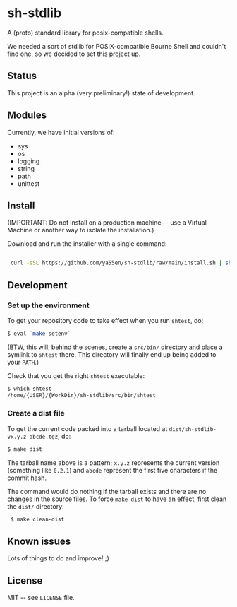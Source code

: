 # sh-stdlib

A (proto) standard library for posix-compatible shells.

We needed a sort of stdlib for POSIX-compatible Bourne Shell and couldn't find one, so we decided to set this project
up.


## Status

This project is an alpha (very preliminary!) state of development.


## Modules

Currently, we have initial versions of:

- sys
- os
- logging
- string
- path
- unittest


## Install

(IMPORTANT: Do not install on a production machine -- use a Virtual Machine or another way to isolate the installation.)

Download and run the installer with a single command:

```bash

 curl -sSL https://github.com/ya55en/sh-stdlib/raw/main/install.sh | sh
```


## Development

### Set up the environment

To get your repository code to take effect when you run `shtest`, do:

```bash
$ eval `make setenv`
```

(BTW, this will, behind the scenes, create a `src/bin/` directory and place a symlink to `shtest` there. This directory
will finally end up being added to your `PATH`.)

Check that you get the right `shtest` executable:

```bash
$ which shtest
/home/{USER}/{WorkDir}/sh-stdlib/src/bin/shtest
```


### Create a dist file

To get the current code packed into a tarball located at `dist/sh-stdlib-vx.y.z-abcde.tgz`, do:

```bash
$ make dist
```

The tarball name above is a pattern; `x.y.z` represents the current version (something like `0.2.1`)
and `abcde` represent the first five characters if the commit hash.

The command would do nothing if the tarball exists and there are no changes in the source files. To force `make dist` to
have an effect, first clean the `dist/` directory:

```bash
 $ make clean-dist
```


## Known issues

Lots of things to do and improve! ;)


## License

MIT -- see `LICENSE` file.
